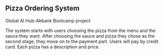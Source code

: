 ## Pizza Ordering System

Global AI Hub-Akbank Bootcamp project

The system starts with users choosing the pizza from the menu and the sauce they want. After choosing the sauce and pizza they chose as the second stage, they move on to the payment part. Users will pay by credit card. Each pizza has a description and price.

